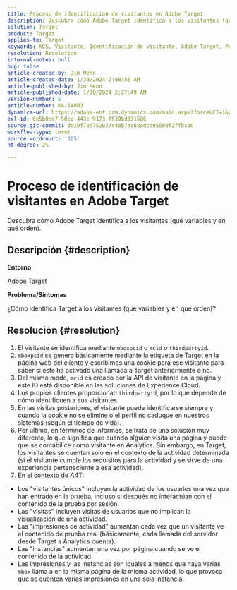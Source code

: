 ```yaml
---
title: Proceso de identificación de visitantes en Adobe Target
description: Descubra cómo Adobe Target identifica a los visitantes (qué variables y en qué orden).
solution: Target
product: Target
applies-to: Target
keywords: KCS, Visitante, Identificación de visitante, Adobe Target, Preguntas frecuentes, Adobe Analytics, impresiones de actividad, instancias, visitantes únicos, visitas
resolution: Resolution
internal-notes: null
bug: false
article-created-by: Jim Menn
article-created-date: 1/30/2024 2:08:56 AM
article-published-by: Jim Menn
article-published-date: 1/30/2024 2:27:49 AM
version-number: 5
article-number: KA-14003
dynamics-url: https://adobe-ent.crm.dynamics.com/main.aspx?forceUCI=1&pagetype=entityrecord&etn=knowledgearticle&id=3e88e380-14bf-ee11-9079-6045bd006268
exl-id: 0e5b0ce7-50ec-443c-9173-f539bd831586
source-git-commit: dd19f78d752827e48b7dc68adcd95500f2ffbca0
workflow-type: tm+mt
source-wordcount: '325'
ht-degree: 2%

---
```


# Proceso de identificación de visitantes en Adobe Target


Descubra cómo Adobe Target identifica a los visitantes (qué variables y en qué orden).

## Descripción {#description}


<b>Entorno</b>

Adobe Target



<b>Problema/Síntomas</b>

¿Cómo identifica Target a los visitantes (qué variables y en qué orden)?


## Resolución {#resolution}


1. El visitante se identifica mediante `mboxpcid` o `mcid` o `thirdpartyid`.
2. `mboxpcid` se genera básicamente mediante la etiqueta de Target en la página web del cliente y escribimos una cookie para ese visitante para saber si este ha activado una llamada a Target anteriormente o no.
3. Del mismo modo, `mcid` es creado por la API de visitante en la página y este ID está disponible en las soluciones de Experience Cloud.
4. Los propios clientes proporcionan `thirdpartyid`, por lo que depende de cómo identifiquen a sus visitantes.
5. En las visitas posteriores, el visitante puede identificarse siempre y cuando la cookie no se elimine o el perfil no caduque en nuestros sistemas (según el tiempo de vida).
6. Por último, en términos de informes, se trata de una solución muy diferente, lo que significa que cuando alguien visita una página y puede que se contabilice como visitante en Analytics. Sin embargo, en Target, los visitantes se cuentan solo en el contexto de la actividad determinada (si el visitante cumple los requisitos para la actividad y se sirve de una experiencia perteneciente a esa actividad).
7. En el contexto de A4T:


- Los &quot;visitantes únicos&quot; incluyen la actividad de los usuarios una vez que han entrado en la prueba, incluso si después no interactúan con el contenido de la prueba por sesión.
- Las &quot;visitas&quot; incluyen visitas de usuarios que no implican la visualización de una actividad.
- Las &quot;impresiones de actividad&quot; aumentan cada vez que un visitante ve el contenido de prueba real (básicamente, cada llamada del servidor desde Target a Analytics cuenta).
- Las &quot;instancias&quot; aumentan una vez por página cuando se ve el contenido de la actividad.
- Las impresiones y las instancias son iguales a menos que haya varias `mbox` llama a en la misma página de la misma actividad, lo que provoca que se cuenten varias impresiones en una sola instancia.
